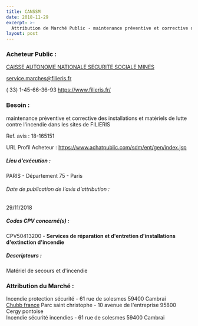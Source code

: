 ```yaml
---
title: CANSSM
date: 2018-11-29
excerpt: >-
  Attribution de Marché Public - maintenance préventive et corrective des installations et matériels de lutte contre l'incendie dans les sites de FILIERIS
layout: post
---
```


### Acheteur Public : 
<a href="/acheteur-34/siren-775685316"> CAISSE AUTONOME NATIONALE SECURITE SOCIALE MINES</a><br/>



service.marches@filieris.fr

( 33) 1-45-66-36-93
https://www.filieris.fr/
### Besoin :

maintenance préventive et corrective des installations et matériels de lutte contre l'incendie dans les sites de FILIERIS

Ref. avis : 18-165151

URL Profil Acheteur : https://www.achatpublic.com/sdm/ent/gen/index.jsp

##### Lieu d'exécution :

PARIS - Département 75 - Paris

###### Date de publication de l'avis d'attribution : 
29/11/2018

##### Codes CPV concerné(s) :
CPV50413200 - **Services de réparation et d'entretien d'installations d'extinction d'incendie** <br/>

##### Descripteurs :
Matériel de secours et d'incendie <br/>

### Attribution du Marché :
Incendie protection sécurité - 61 rue de solesmes 59400 Cambrai <br/>
<a href="/entreprise-268/siren-702000522"> Chubb france</a>    Parc saint christophe - 10 avenue de l'entreprise 95800 Cergy pontoise <br/>
Incendie sécurité incendies - 61 rue de solesmes 59400 Cambrai <br/>
